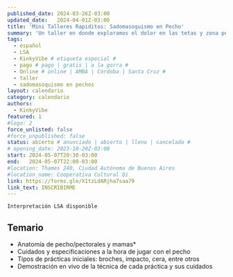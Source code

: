 ```yaml
---
published_date: 2024-03-26Z-03:00
updated_date:   2024-04-01Z-03:00
title: 'Mini Talleres Rapiditos: Sadomasoquismo en Pecho'
summary: 'Un taller en donde exploramos el dolor en las tetas y zona pectoral 🤭 cómo pegar, con qué y qué cuidados tener'
tags:
  - español
  - LSA
  - KinkyVibe # etiqueta especial #
  - pago # pago | gratis | a la gorra #
  - Online # online | AMBA | Córdoba | Santa Cruz #
  - taller
  - sadomasoquismo en pechos
layout: calendario
category: calendario
authors:
  - KinkyVibe
featured: 1
#logo: 2
force_unlisted: false
#force_unpublished: false
status: abierto # anunciado | abierto | lleno | cancelado #
# opening_date: 2023-10-20Z-03:00
start: 2024-05-07T20:30-03:00
end:   2024-05-07T22:00-03:00
#location: Thames 240, Ciudad Autónoma de Buenos Aires
#location_name: Cooperativa Cultural Qi
link: https://forms.gle/X1tzLdARjha7saa79
link_text: INSCRIBIRME
---
```

`Interpretación LSA disponible`

## Temario ##
- Anatomía de pecho/pectorales y mamas*
- Cuidados y especificaciones a la hora de jugar con el pecho
- Tipos de prácticas iniciales: broches, impacto, cera, entre otros
- Demostración en vivo de la técnica de cada práctica y sus cuidados